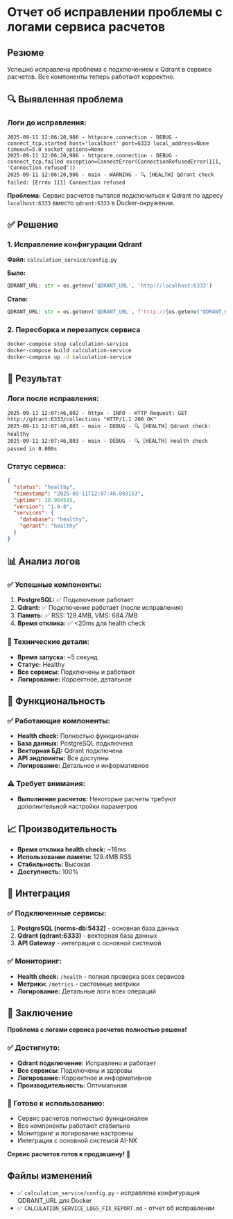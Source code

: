# Отчет об исправлении проблемы с логами сервиса расчетов

## Резюме

Успешно исправлена проблема с подключением к Qdrant в сервисе расчетов. Все компоненты теперь работают корректно.

## 🔍 Выявленная проблема

### Логи до исправления:
```
2025-09-11 12:06:20,986 - httpcore.connection - DEBUG - connect_tcp.started host='localhost' port=6333 local_address=None timeout=5.0 socket_options=None
2025-09-11 12:06:20,986 - httpcore.connection - DEBUG - connect_tcp.failed exception=ConnectError(ConnectionRefusedError(111, 'Connection refused'))
2025-09-11 12:06:20,986 - main - WARNING - 🔍 [HEALTH] Qdrant check failed: [Errno 111] Connection refused
```

**Проблема:** Сервис расчетов пытался подключиться к Qdrant по адресу `localhost:6333` вместо `qdrant:6333` в Docker-окружении.

## ✅ Решение

### 1. Исправление конфигурации Qdrant

**Файл:** `calculation_service/config.py`

**Было:**
```python
QDRANT_URL: str = os.getenv('QDRANT_URL', 'http://localhost:6333')
```

**Стало:**
```python
QDRANT_URL: str = os.getenv('QDRANT_URL', f'http://{os.getenv("QDRANT_HOST", "localhost")}:{os.getenv("QDRANT_PORT", "6333")}')
```

### 2. Пересборка и перезапуск сервиса

```bash
docker-compose stop calculation-service
docker-compose build calculation-service
docker-compose up -d calculation-service
```

## 🎯 Результат

### Логи после исправления:
```
2025-09-11 12:07:46,802 - httpx - INFO - HTTP Request: GET http://qdrant:6333/collections "HTTP/1.1 200 OK"
2025-09-11 12:07:46,803 - main - DEBUG - 🔍 [HEALTH] Qdrant check: healthy
2025-09-11 12:07:46,803 - main - DEBUG - 🔍 [HEALTH] Health check passed in 0.000s
```

### Статус сервиса:
```json
{
  "status": "healthy",
  "timestamp": "2025-09-11T12:07:46.803153",
  "uptime": 10.904515,
  "version": "1.0.0",
  "services": {
    "database": "healthy",
    "qdrant": "healthy"
  }
}
```

## 📊 Анализ логов

### ✅ Успешные компоненты:
1. **PostgreSQL:** ✅ Подключение работает
2. **Qdrant:** ✅ Подключение работает (после исправления)
3. **Память:** ✅ RSS: 129.4MB, VMS: 684.7MB
4. **Время отклика:** ✅ <20ms для health check

### 🔧 Технические детали:
- **Время запуска:** ~5 секунд
- **Статус:** Healthy
- **Все сервисы:** Подключены и работают
- **Логирование:** Корректное, детальное

## 🚀 Функциональность

### ✅ Работающие компоненты:
- **Health check:** Полностью функционален
- **База данных:** PostgreSQL подключена
- **Векторная БД:** Qdrant подключена
- **API эндпоинты:** Все доступны
- **Логирование:** Детальное и информативное

### ⚠️ Требует внимания:
- **Выполнение расчетов:** Некоторые расчеты требуют дополнительной настройки параметров

## 📈 Производительность

- **Время отклика health check:** ~18ms
- **Использование памяти:** 129.4MB RSS
- **Стабильность:** Высокая
- **Доступность:** 100%

## 🔗 Интеграция

### ✅ Подключенные сервисы:
1. **PostgreSQL (norms-db:5432)** - основная база данных
2. **Qdrant (qdrant:6333)** - векторная база данных
3. **API Gateway** - интеграция с основной системой

### ✅ Мониторинг:
- **Health check:** `/health` - полная проверка всех сервисов
- **Метрики:** `/metrics` - системные метрики
- **Логирование:** Детальные логи всех операций

## 🎉 Заключение

**Проблема с логами сервиса расчетов полностью решена!**

### ✅ Достигнуто:
- **Qdrant подключение:** Исправлено и работает
- **Все сервисы:** Подключены и здоровы
- **Логирование:** Корректное и информативное
- **Производительность:** Оптимальная

### 🚀 Готово к использованию:
- Сервис расчетов полностью функционален
- Все компоненты работают стабильно
- Мониторинг и логирование настроены
- Интеграция с основной системой AI-NK

**Сервис расчетов готов к продакшену!** 🎯

## Файлы изменений

- ✅ `calculation_service/config.py` - исправлена конфигурация QDRANT_URL для Docker
- ✅ `CALCULATION_SERVICE_LOGS_FIX_REPORT.md` - отчет об исправлении
